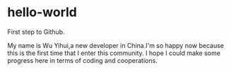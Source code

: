 # hello-world
First step to Github.

My name is Wu Yihui,a new developer in China.I'm so happy now because this is the first time that I enter this community.
I hope I could make some progress here in terms of coding and cooperations.

